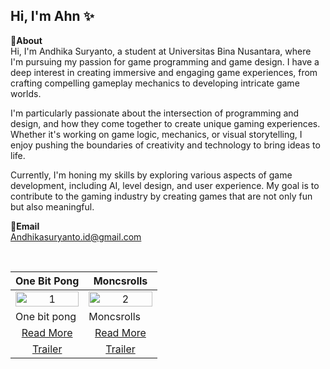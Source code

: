 Hi, I'm Ahn ✨
---
**📌About** <br>
Hi, I'm Andhika Suryanto, a student at Universitas Bina Nusantara, where I'm pursuing my passion for game programming and game design. I have a deep interest in creating immersive and engaging game experiences, from crafting compelling gameplay mechanics to developing intricate game worlds.

I'm particularly passionate about the intersection of programming and design, and how they come together to create unique gaming experiences. Whether it's working on game logic, mechanics, or visual storytelling, I enjoy pushing the boundaries of creativity and technology to bring ideas to life.

Currently, I'm honing my skills by exploring various aspects of game development, including AI, level design, and user experience. My goal is to contribute to the gaming industry by creating games that are not only fun but also meaningful.

**📩Email** <br>
Andhikasuryanto.id@gmail.com

<br>

<table width="100%">
  <thead>
    <tr>
      <th width="50%" align="center"><a>One Bit Pong</a></th> <!--tittle-->
      <th width="50%" align="center"><a>Moncsrolls</a></th> <!--tittle-->
    </tr>
  </thead>
  <tbody>
    <tr>
      <td align="center">
        <img src="" alt="1" style="width:100%;height:auto;">
      </td>
      <td align="center">
        <img src="" alt="2" style="width:100%;height:auto;">
      </td>
    </tr>
    <tr>
      <td valign="text-top">One bit pong</td> <!--desc-->
      <td valign="text-top">Moncsrolls</td> <!--desc-->
    </tr>
    <tr>
      <td align="center"><a href="https://github.com/Andhika-Suryanto/2D-GPC-1BitPong-Project">Read More</a></td> <!--link1-->
      <td align="center"><a href="https://github.com/Andhika-Suryanto/2D-GPC-Moncsrolls-Project">Read More</a></td> <!--link2-->
    </tr>
    <tr>
      <td align="center"><a href="">Trailer</a></td> <!--link1-->
      <td align="center"><a href="">Trailer</a></td> <!--link2-->
    </tr>
  </tbody>
</table>
